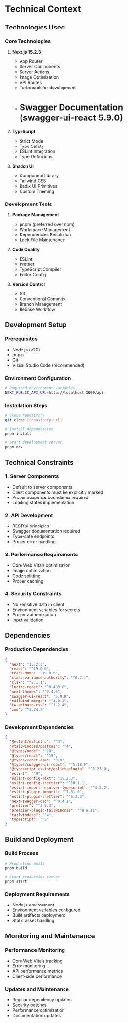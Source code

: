 # Technical Context

## Technologies Used

### Core Technologies

1. **Next.js 15.2.3**

   - App Router
   - Server Components
   - Server Actions
   - Image Optimization
   - API Routes
   - Turbopack for development
   - # Swagger Documentation (swagger-ui-react 5.9.0)

2. **TypeScript**

   - Strict Mode
   - Type Safety
   - ESLint Integration
   - Type Definitions

3. **Shadcn UI**
   - Component Library
   - Tailwind CSS
   - Radix UI Primitives
   - Custom Theming

### Development Tools

1. **Package Management**

   - pnpm (preferred over npm)
   - Workspace Management
   - Dependencies Resolution
   - Lock File Maintenance

2. **Code Quality**

   - ESLint
   - Prettier
   - TypeScript Compiler
   - Editor Config

3. **Version Control**
   - Git
   - Conventional Commits
   - Branch Management
   - Rebase Workflow

## Development Setup

### Prerequisites

- Node.js (v20)
- pnpm
- Git
- Visual Studio Code (recommended)

### Environment Configuration

```bash
# Required environment variables
NEXT_PUBLIC_API_URL=http://localhost:3000/api
```

### Installation Steps

```bash
# Clone repository
git clone [repository-url]

# Install dependencies
pnpm install

# Start development server
pnpm dev
```

## Technical Constraints

### 1. Server Components

- Default to server components
- Client components must be explicitly marked
- Proper suspense boundaries required
- Loading states implementation

### 2. API Development

- RESTful principles
- Swagger documentation required
- Type-safe endpoints
- Proper error handling

### 3. Performance Requirements

- Core Web Vitals optimization
- Image optimization
- Code splitting
- Proper caching

### 4. Security Constraints

- No sensitive data in client
- Environment variables for secrets
- Proper authentication
- Input validation

## Dependencies

### Production Dependencies

```json
{
  "next": "15.2.3",
  "react": "^19.0.0",
  "react-dom": "^19.0.0",
  "class-variance-authority": "^0.7.1",
  "clsx": "^2.1.1",
  "lucide-react": "^0.483.0",
  "next-themes": "^0.4.6",
  "swagger-ui-react": "5.9.0",
  "tailwind-merge": "^3.0.2",
  "tw-animate-css": "^1.2.4",
  "zod": "^3.24.2"
}
```

### Development Dependencies

```json
{
  "@eslint/eslintrc": "^3",
  "@tailwindcss/postcss": "^4",
  "@types/node": "^20",
  "@types/react": "^19",
  "@types/react-dom": "^19",
  "@types/swagger-ui-react": "^5.18.0",
  "@typescript-eslint/eslint-plugin": "^8.27.0",
  "eslint": "^9",
  "eslint-config-next": "15.2.3",
  "eslint-config-prettier": "^10.1.1",
  "eslint-import-resolver-typescript": "^4.2.2",
  "eslint-plugin-import": "^2.31.0",
  "eslint-plugin-prettier": "^5.2.3",
  "next-swagger-doc": "^0.4.1",
  "prettier": "^3.5.3",
  "prettier-plugin-tailwindcss": "^0.6.11",
  "tailwindcss": "^4",
  "typescript": "^5"
}
```

## Build and Deployment

### Build Process

```bash
# Production build
pnpm build

# Start production server
pnpm start
```

### Deployment Requirements

- Node.js environment
- Environment variables configured
- Build artifacts deployment
- Static asset handling

## Monitoring and Maintenance

### Performance Monitoring

- Core Web Vitals tracking
- Error monitoring
- API performance metrics
- Client-side performance

### Updates and Maintenance

- Regular dependency updates
- Security patches
- Performance optimization
- Documentation updates
